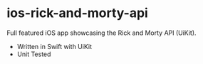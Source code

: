 # ios-rick-and-morty-api

Full featured iOS app showcasing the Rick and Morty API (UiKit).

- Written in Swift with UiKit
- Unit Tested
